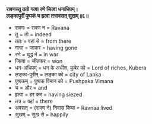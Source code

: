 **रावणस्तु ततो गत्वा रणे जित्वा धनाधिपम्।\
लङ्कापुरीं पुष्पकं च हृत्वा तत्रावसत् सुखम्॥६॥**

- रावणः = रावण न = Ravana
- तु = तो = indeed
- ततः = वहां से = from there
- गत्वा = जाकर = having gone
- रणे = युद्ध में = in war
- जित्वा = जीतकर = won
- धन-अधिपम् = धन के अधीश, कुबेर को = Lord of riches, Kubera
- लङ्का-पुरीम् = लङ्का को = city of Lanka
- पुष्पकम् = पुष्पक विमान को = Pushpaka Vimana
- च = और = and
- हृत्वा = हर कर = having siezed
- तत्र = वहां = there
- अवसत् = (रावण ने) निवास किया = Ravnaa lived
- सुखम् = सुख से = happily